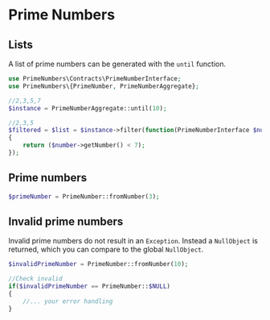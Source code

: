 # Prime Numbers

## Lists

A list of prime numbers can be generated with the `until` function. 

~~~php
use PrimeNumbers\Contracts\PrimeNumberInterface;
use PrimeNumbers\{PrimeNumber, PrimeNumberAggregate};

//2,3,5,7
$instance = PrimeNumberAggregate::until(10); 

//2,3,5
$filtered = $list = $instance->filter(function(PrimeNumberInterface $number)
{
    return ($number->getNumber() < 7);
}); 
~~~

## Prime numbers

~~~php
$primeNumber = PrimeNumber::fromNumber(3);
~~~

## Invalid prime numbers

Invalid prime numbers do not result in an `Exception`. Instead 
a `NullObject` is returned, which you can compare to the global `NullObject`. 

~~~php
$invalidPrimeNumber = PrimeNumber::fromNumber(10);

//Check invalid
if($invalidPrimeNumber == PrimeNumber::$NULL)
{
    //... your error handling
}
~~~
